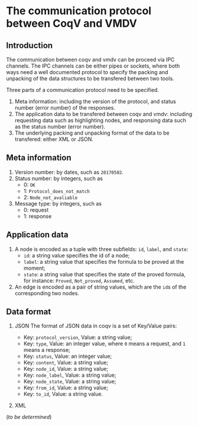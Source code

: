 # The communication protocol between CoqV and VMDV
## Introduction
The communication between coqv and vmdv can be proceed via IPC channels. The IPC channels can be either pipes or sockets, where both ways need a well documented protocol to specify the packing and unpacking of the data structures to be transfered between two tools.

Three parts of a communication protocol need to be specified.
1. Meta information: including the version of the protocol, and status number (error number) of the responses.
2. The application data to be transfered between coqv and vmdv: including requesting data such as highlighting nodes, and responsing data such as the status number (error number).
3. The underlying packing and unpacking format of the data to be transfered: either XML or JSON. 

## Meta information
1. Version number: by dates, such as `20170502`.
2. Status number: by integers, such as
    - 0: `OK`
    - 1: `Protocol_does_not_match`
    - 2: `Node_not_avaliable`
3. Message type: by integers, such as
    - 0: request
    - 1: response 

## Application data
1. A node is encoded as a tuple with three subfields: `id`, `label`, and `state`:
    - `id`: a string value specifies the id of a node;
    - `label`: a string value that specifies the formula to be proved at the moment;
    - `state`: a string value that specifies the state of the proved formula, for instance: `Proved`, `Not_proved`, `Assumed`, etc.
2. An edge is encoded as a pair of string values, which are the `id`s of the corresponding two nodes.

## Data format
1. JSON
    The format of JSON data in coqv is a set of Key/Value pairs:
    - Key: `protocol_version`, Value: a string value;
    - Key: `type`, Value: an integer value, where `0` means a request, and `1` means a response;
    - Key: `status`, Value: an integer value;
    - Key: `content`, Value: a string value;
    - Key: `node_id`, Value: a string value;
    - Key: `node_label`, Value: a string value;
    - Key: `node_state`, Value: a string value;
    - Key: `from_id`, Value: a string value;
    - Key: `to_id`, Value: a string value.

2. XML

(*to be determined*)
